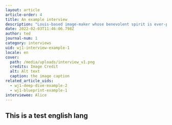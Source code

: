 ```yaml
---
layout: article
article-order: 4
title: An example interview
description: "Louis-based image-maker whose benevolent spirit is ever-present in his practice."
date: 2022-02-03T11:46:06.798Z
author: ted
journal-num: 1
category: interviews
uid: wj1-interview-example-1
locale: en
cover: 
  path: /media/uploads/interview_v1.png
  credits: Image Credit
  alt: Alt text
  caption: the image caption
related_article_uids:
  - wj1-deep-dive-example-2
  - wj1-blueprint-example-1
interviewee: Alice
---
```

## This is a test english lang
